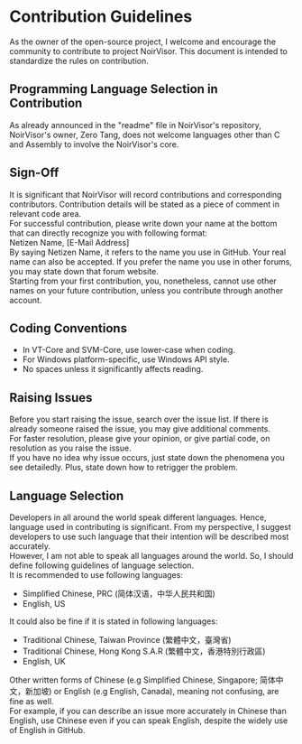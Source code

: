 # Contribution Guidelines
As the owner of the open-source project, I welcome and encourage the community to contribute to project NoirVisor. This document is intended to standardize the rules on contribution.

## Programming Language Selection in Contribution
As already announced in the "readme" file in NoirVisor's repository, NoirVisor's owner, Zero Tang, does not welcome languages other than C and Assembly to involve the NoirVisor's core.

## Sign-Off
It is significant that NoirVisor will record contributions and corresponding contributors. Contribution details will be stated as a piece of comment in relevant code area. <br>
For successful contribution, please write down your name at the bottom that can directly recognize you with following format: <br>
Netizen Name, [E-Mail Address] <br>
By saying Netizen Name, it refers to the name you use in GitHub. Your real name can also be accepted. If you prefer the name you use in other forums, you may state down that forum website. <br>
Starting from your first contribution, you, nonetheless, cannot use other names on your future contribution, unless you contribute through another account.

## Coding Conventions
- In VT-Core and SVM-Core, use lower-case when coding.
- For Windows platform-specific, use Windows API style.
- No spaces unless it significantly affects reading.

## Raising Issues
Before you start raising the issue, search over the issue list. If there is already someone raised the issue, you may give additional comments. <br>
For faster resolution, please give your opinion, or give partial code, on resolution as you raise the issue. <br>
If you have no idea why issue occurs, just state down the phenomena you see detailedly. Plus, state down how to retrigger the problem.

## Language Selection
Developers in all around the world speak different languages. Hence, language used in contributing is significant. From my perspective, I suggest developers to use such language that their intention will be described most accurately. <br>
However, I am not able to speak all languages around the world. So, I should define following guidelines of language selection. <br>
It is recommended to use following languages:
- Simplified Chinese, PRC (简体汉语，中华人民共和国)
- English, US

It could also be fine if it is stated in following languages:
- Traditional Chinese, Taiwan Province (繁體中文，臺灣省)
- Traditional Chinese, Hong Kong S.A.R (繁體中文，香港特別行政區)
- English, UK

Other written forms of Chinese (e.g Simplified Chinese, Singapore; 简体中文，新加坡) or English (e.g English, Canada), meaning not confusing, are fine as well. <br>
For example, if you can describe an issue more accurately in Chinese than English, use Chinese even if you can speak English, despite the widely use of English in GitHub.